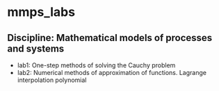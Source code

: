 # mmps_labs
## Discipline: Mathematical models of processes and systems

* lab1: One-step methods of solving the Cauchy problem  
* lab2: Numerical methods of approximation of functions. Lagrange interpolation polynomial
